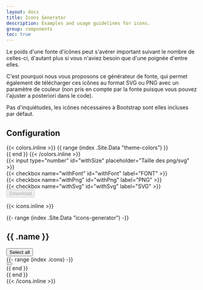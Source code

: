 ```yaml
---
layout: docs
title: Icons Generator
description: Examples and usage guidelines for icons.
group: components
toc: true
---
```

Le poids d'une fonte d'icônes peut s'avérer important suivant le nombre de celles-ci, d'autant plus si vous n'aviez besoin que d'une poignée d'entre elles.

C'est pourquoi nous vous proposons ce générateur de fonte, qui permet également de télécharger ces icônes au format SVG ou PNG avec un paramètre de couleur (non pris en compte par la fonte puisque vous pouvez l'ajuster a posteriori dans le code).

Pas d'inquiétudes, les icônes nécessaires à Bootstrap sont elles incluses par défaut.

<div class="bd-content pr-5" data-component="icons-generator">
  <span></span>
  <h2>Configuration</h2>
  <div class="row justify-content-between mt-3">
    <div class="col-4">
      <div class="row">
      {{< colors.inline >}}
      {{ range (index .Site.Data "theme-colors") }}
        <div class="ig-color col-1 mb-3" data-role="color" data-color="{{ .hex }}">
          <div class="p-3 mb-2 bg-{{ .name }}"></div>
        </div>
      {{ end }}
      {{< /colors.inline >}}
      </div>
    </div>
    <div class="col col-2">
      <div class="form-group">
        {{< input type="number" id="withSize" placeholder="Taille des png/svg" >}}
      </div>
    </div>
    <div class="col">
      <div class="row">
        <div class="col">
          {{< checkbox name="withFont" id="withFont" label="FONT" >}}
        </div>
        <div class="col">
          {{< checkbox name="withPng" id="withPng" label="PNG" >}}
        </div>
        <div class="col">
          {{< checkbox name="withSvg" id="withSvg" label="SVG" >}}
        </div>
      </div>
    </div>
    <div class="col d-flex justify-content-end">
      <div>
        <button type="button" disabled="true" class="btn btn-primary" data-role="download">Download</button>
      </div>
    </div>
  </div>

  {{< icons.inline >}}
  <div class="bd-content ig-container" data-role="container">
    {{- range (index .Site.Data "icons-generator") -}}
      <span></span>
      <h2>{{ .name }}</h2>
      <div class="row mt-4 mb-1">
        <div class="col-12 pb-3">
          <button type="button" class="btn btn-primary" data-role="selectall" data-values='["{{- delimit (index .icons) `", "` -}}"]'>Select all</button>
        </div>    
        {{- range (index .icons) -}}
          <div class="col-3 col-md-2 col-lg-1 mb-3">
            <button type="button" class="ig-button btn-rounded text-center mb-2" data-role="icon" data-icon="{{ . }}">
              <i class="icons-{{ . }} ig-icon" aria-hidden="true"></i>
            </button>
          </div>
        {{ end }}
      </div>
    {{ end }}
  </div>
{{< /icons.inline >}}
